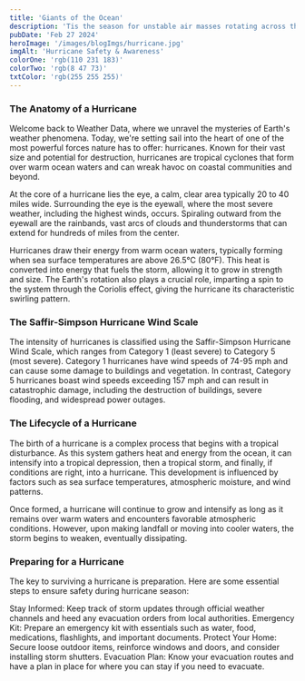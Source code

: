 ```yaml
---
title: 'Giants of the Ocean'
description: 'Tis the season for unstable air masses rotating across the ocean.'
pubDate: 'Feb 27 2024'
heroImage: '/images/blogImgs/hurricane.jpg'
imgAlt: 'Hurricane Safety & Awareness'
colorOne: 'rgb(110 231 183)'
colorTwo: 'rgb(8 47 73)'
txtColor: 'rgb(255 255 255)'
---
```


<div class='w-full h-auto mx-auto grid grid-cols-1 md:grid-cols-2 xl:grid-cols-3 gap-4'>
    <div class='w-full h-auto mx-auto bg-indigo-950 p-8 rounded-2xl'>
    <h3 class='text-xl font-bold my-4 p-4 w-fit h-auto text-center mx-auto'>
The Anatomy of a Hurricane
</h3>
        <p class='text-lg p-4 text-justified'>
Welcome back to Weather Data, where we unravel the mysteries of Earth's weather phenomena. Today, we're setting sail into the heart of one of the most powerful forces nature has to offer: hurricanes. Known for their vast size and potential for destruction, hurricanes are tropical cyclones that form over warm ocean waters and can wreak havoc on coastal communities and beyond.
</p>
<p class='text-lg p-4 text-justified'>
At the core of a hurricane lies the eye, a calm, clear area typically 20 to 40 miles wide. Surrounding the eye is the eyewall, where the most severe weather, including the highest winds, occurs. Spiraling outward from the eyewall are the rainbands, vast arcs of clouds and thunderstorms that can extend for hundreds of miles from the center.
</p>
<p class='text-lg p-4 text-justified'>
Hurricanes draw their energy from warm ocean waters, typically forming when sea surface temperatures are above 26.5°C (80°F). This heat is converted into energy that fuels the storm, allowing it to grow in strength and size. The Earth's rotation also plays a crucial role, imparting a spin to the system through the Coriolis effect, giving the hurricane its characteristic swirling pattern.
</p>
    </div>
    <div class='w-full h-auto mx-auto bg-rose-950 p-8 rounded-2xl'>
        <h3 class='text-xl font-bold my-4 p-4 w-fit h-auto text-center mx-auto'>
The Saffir-Simpson Hurricane Wind Scale
</h3>

<p class='text-lg p-4'>
The intensity of hurricanes is classified using the Saffir-Simpson Hurricane Wind Scale, which ranges from Category 1 (least severe) to Category 5 (most severe). Category 1 hurricanes have wind speeds of 74-95 mph and can cause some damage to buildings and vegetation. In contrast, Category 5 hurricanes boast wind speeds exceeding 157 mph and can result in catastrophic damage, including the destruction of buildings, severe flooding, and widespread power outages.
</p>
    </div>
    <div class='w-full h-auto mx-auto bg-lime-950 p-8 rounded-2xl'>
        <h3 class='text-xl font-bold my-4 p-4 w-fit h-auto text-center mx-auto'>
The Lifecycle of a Hurricane
</h3>

<p class='text-lg p-4'>
The birth of a hurricane is a complex process that begins with a tropical disturbance. As this system gathers heat and energy from the ocean, it can intensify into a tropical depression, then a tropical storm, and finally, if conditions are right, into a hurricane. This development is influenced by factors such as sea surface temperatures, atmospheric moisture, and wind patterns.
</p>
<p class='text-lg p-4'>
Once formed, a hurricane will continue to grow and intensify as long as it remains over warm waters and encounters favorable atmospheric conditions. However, upon making landfall or moving into cooler waters, the storm begins to weaken, eventually dissipating.
</p>
    </div>
    <div class='w-full h-auto mx-auto bg-cyan-950 p-8 rounded-2xl'>
    <h3 class='text-xl font-bold my-4 p-4 w-fit h-auto text-center mx-auto'>
Preparing for a Hurricane
</h3>
        <p class='text-lg p-4'>
The key to surviving a hurricane is preparation. Here are some essential steps to ensure safety during hurricane season:
</p>
<p class='text-lg p-4'>
Stay Informed: Keep track of storm updates through official weather channels and heed any evacuation orders from local authorities.
Emergency Kit: Prepare an emergency kit with essentials such as water, food, medications, flashlights, and important documents.
Protect Your Home: Secure loose outdoor items, reinforce windows and doors, and consider installing storm shutters.
Evacuation Plan: Know your evacuation routes and have a plan in place for where you can stay if you need to evacuate.
</p>
    </div>
    
</div>
